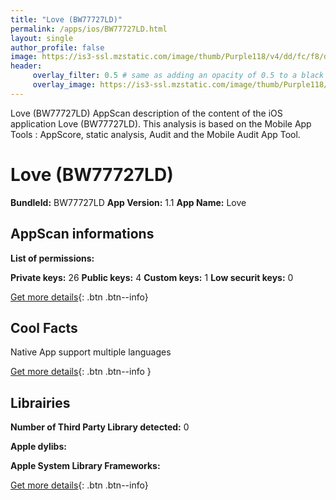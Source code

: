 ```yaml
---
title: "Love (BW77727LD)"
permalink: /apps/ios/BW77727LD.html
layout: single
author_profile: false
image: https://is3-ssl.mzstatic.com/image/thumb/Purple118/v4/dd/fc/f8/ddfcf841-8615-c688-f1ab-bd1c366b4f18/mzl.lxubvfan.png/512x512bb.jpg
header: 
     overlay_filter: 0.5 # same as adding an opacity of 0.5 to a black background
     overlay_image: https://is3-ssl.mzstatic.com/image/thumb/Purple118/v4/dd/fc/f8/ddfcf841-8615-c688-f1ab-bd1c366b4f18/mzl.lxubvfan.png/512x512bb.jpg
---
```

Love (BW77727LD) AppScan description of the content of the iOS application Love (BW77727LD). This analysis is based on the Mobile App Tools : AppScore, static analysis, Audit and the Mobile Audit App Tool.

# Love (BW77727LD)

**BundleId:** BW77727LD
**App Version:** 1.1
**App Name:** Love


## AppScan informations 

**List of permissions:** 
  
  
**Private keys:** 26
**Public keys:** 4
**Custom keys:** 1
**Low securit keys:** 0
  
[Get more details](/pricing.html){: .btn .btn--info}

## Cool Facts

Native App
support multiple languages
  
[Get more details](/pricing.html){: .btn .btn--info }

## Librairies 
**Number of Third Party Library detected:** 0


**Apple dylibs:**


**Apple System Library Frameworks:**


  
[Get more details](/pricing.html){: .btn .btn--info}

